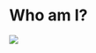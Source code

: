 # Who am I?


<img src= "https://user-images.githubusercontent.com/5713670/87202985-820dcb80-c2b6-11ea-9f56-7ec461c497c3.gif" />
